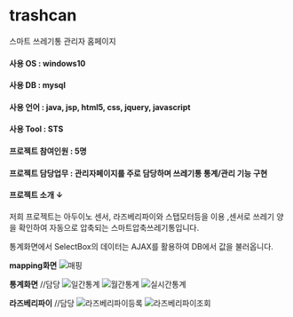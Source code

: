# trashcan
스마트 쓰레기통 관리자 홈페이지

#### 사용 OS : windows10
#### 사용 DB : mysql 
#### 사용 언어 : java, jsp, html5, css, jquery, javascript
#### 사용 Tool : STS
#### 프로젝트 참여인원 : 5명 
#### 프로젝트 담당업무 : 관리자페이지를 주로 담당하며 쓰레기통 통계/관리 기능 구현
#### 프로젝트 소개 ↓

저희 프로젝트는 아두이노 센서, 라즈베리파이와 스탭모터등을 이용 ,센서로 쓰레기 양을 확인하여 자동으로 압축되는 스마트압축쓰레기통입니다. 

통계화면에서 SelectBox의 데이터는 AJAX를 활용하여 DB에서 값을 불러옵니다.

**mapping화면**
![매핑](https://user-images.githubusercontent.com/57119199/67728968-a8dee700-fa32-11e9-817d-b6aa0bf3d7be.JPG)

**통계화면** //담당 
![일간통계](https://user-images.githubusercontent.com/57119199/67728970-aa101400-fa32-11e9-83e8-f95809f78c0d.JPG)
![월간통계](https://user-images.githubusercontent.com/57119199/67728973-ab414100-fa32-11e9-8d33-0f6aac161e1e.JPG)
![실시간통계](https://user-images.githubusercontent.com/57119199/75112712-b7a87400-5689-11ea-8886-b9b2831da617.png)

**라즈베리파이** //담당
![라즈베리파이등록](https://user-images.githubusercontent.com/57119199/67728976-ac726e00-fa32-11e9-8c48-2f8cbb2c1cb6.JPG)
![라즈베리파이조회](https://user-images.githubusercontent.com/57119199/67728978-ad0b0480-fa32-11e9-9a6c-49d19c3a578d.JPG)
